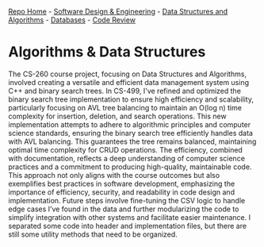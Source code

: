 [Repo Home](README.md) - [Software Design & Engineering](../../enhanced_code/SDE_it245_zoo_auth/SDE.md) - [Data Structures and Algorithms](../../enhanced_code/DSALGO_cs260_binary_search_tree/ADS.md) - [Databases](../../enhanced_code/DB_cs340_animal_finder/DB.md) - [Code Review](../../CR.md)

<h1>Algorithms & Data Structures</h1>

The CS-260 course project, focusing on Data Structures and Algorithms, involved creating a versatile and efficient data management system using C++  and binary search trees. In CS-499,  I've refined and optimized the binary search tree implementation to ensure high efficiency and scalability, particularly focusing on AVL tree balancing to maintain an O(log n) time complexity for insertion, deletion, and search operations. This new implementation attempts to adhere to algorithmic principles and computer science standards, ensuring the binary search tree efficiently handles data with AVL balancing. This guarantees the tree remains balanced, maintaining optimal time complexity for CRUD operations. The efficiency, combined with documentation, reflects a deep understanding of computer science practices and a commitment to producing high-quality, maintainable code. This approach not only aligns with the course outcomes but also exemplifies best practices in software development, emphasizing the importance of efficiency, security, and readability in code design and implementation. Future steps involve fine-tuning the CSV logic to handle edge cases I’ve found in the data and further modularizing the code to simplify integration with other systems and facilitate easier maintenance. I separated some code into header and implementation files, but there are still some utility methods that need to be organized.